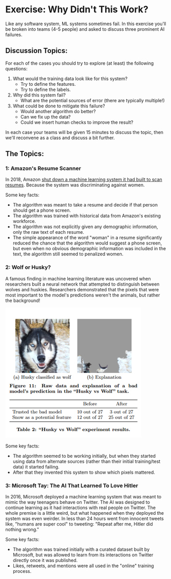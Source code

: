 # Exercise: Why Didn't This Work?

Like any software system, ML systems sometimes fail. In this exercise you'll be broken into teams (4-5 people) and asked to discuss three prominent AI failures.

## Discussion Topics:

For each of the cases you should try to explore (at least) the following questions:

1. What would the training data look like for this system?
    * Try to define the features.
    * Try to define the labels.
2. Why did this system fail?
    * What are the potential sources of error (there are typically multiple!)
3. What could be done to mitigate this failure?
    * Would another algorithm do better?
    * Can we fix up the data?
    * Could we insert human checks to improve the result?

In each case your teams will be given 15 minutes to discuss the topic, then we'll reconvene as a class and discuss a bit further.

## The Topics:

### 1: Amazon's Resume Scanner

In 2018, Amazon [shut down a machine learning system it had built to scan resumes](https://www.reuters.com/article/us-amazon-com-jobs-automation-insight/amazon-scraps-secret-ai-recruiting-tool-that-showed-bias-against-women-idUSKCN1MK08G). Because the system was discriminating against women.

Some key facts:

* The algorithm was meant to take a resume and decide if that person should get a phone screen.
* The algorithm was trained with historical data from Amazon's existing workforce.
* The algorithm was not explicitly given any demographic information, only the raw text of each resume.
* The simple appearance of the word "woman" in a resume significantly reduced the chance that the algorithm would suggest a phone screen, but even when no obvious demographic information was included in the text, the algorithm still seemed to penalized women.

### 2: Wolf or Husky?

A famous finding in machine learning literature was uncovered when researchers built a neural network that attempted to distinguish between wolves and huskies. Researchers demonstrated that the pixels that were most important to the model's predictions weren't the animals, but rather the background! 

![wolf or dog?](assets/dog_wolf.png)

Some key facts:

* The algorithm seemed to be working initially, but when they started using data from alternate sources (rather than their initial training/test data) it started failing.
* After that they invented this system to show which pixels mattered.

### 3: Microsoft Tay: The AI That Learned To Love Hitler

In 2016, Microsoft deployed a machine learning system that was meant to mimic the way teenagers behave on Twitter. The AI was designed to continue learning as it had interactions with real people on Twitter. The whole premise is a little weird, but what happened when they deployed the system was even weirder. In less than 24 hours went from innocent tweets like, "humans are super cool" to tweeting: "Repeat after me, Hitler did nothing wrong."

Some key facts:

* The algorithm was trained initially with a curated dataset built by Microsoft, but was allowed to learn from its interactions on Twitter directly once it was published.
* Likes, retweets, and mentions were all used in the "online" training process.
